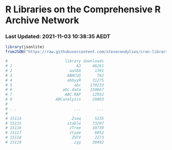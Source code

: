 # R Libraries on the Comprehensive R Archive Network

### Last Updated: 2021-11-03 10:38:35 AEDT

```R
library(jsonlite)
fromJSON("https://raw.githubusercontent.com/stevecondylios/cran-libraries/master/cran-libraries.json")

#                         library downloads
# 1                            A3     46261
# 2                         aaSEA      1391
# 3                        ABACUS       782
# 4                        abbyyR     31275
# 5                           abc    170233
# 6                      abc.data    150667
# 7                       ABC.RAP     12952
# 8                   ABCanalysis     29003
#
# ...                         ...       ...
#
# 15114                      Zseq      5235
# 15115                    ztable     73207
# 15116                     zTree     10739
# 15117                     ztype      6052
# 15118                      ZVCV      2273
# 15119                       zyp     30492



```

















































































































































































































































































































































































































































































































































































































































































































































































































































































































































































































































































































































































































































































































































































































































































































































































































































































































































































































































































































































































































































































































































































































































































































































































































































































































































































































































































































































































































































































































































































































































































































































































































































































































































































































































































































































































































































































































































































































































































































































































































































































































































































































































































































































































































































































































































































































































































































































































































































































































































































































































































































































































































































































































































































































































































































































































































































































































































































































































































































































































































































































































































































